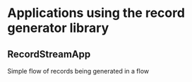 Applications using the record generator library
===

RecordStreamApp
---

Simple flow of records being generated in a flow

